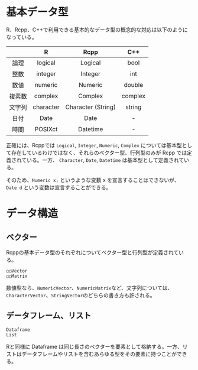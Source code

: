 # 基本データ型

R、Rcpp、C++で利用できる基本的なデータ型の概念的な対応は以下のようになっている。

||R|Rcpp|C++|
|:---:|:---:|:---:|:---:|
|論理|logical|Logical|bool|
|整数|integer|Integer|int|
|数値|numeric|Numeric|double|
|複素数|complex|Complex|complex|
|文字列|character|Character (String)|string|
|日付|Date|Date|-|
|時間|POSIXct|Datetime|-|
 



正確には、Rcppでは `Logical`, `Integer`, `Numeric`, `Complex` については基本型として存在しているわけではなく、それらのベクター型、行列型のみが Rcpp では定義されている。一方、 `Character`, `Date`, `Datetime` は基本型として定義されている。


そのため、`Numeric x;` というような変数 x を宣言することはできないが、　`Date d` という変数は宣言することができる。


# データ構造

## ベクター

Rcppの基本データ型のそれぞれについてベクター型と行列型が定義されている。

```
◯◯Vector
◯◯Matrix
```

数値型なら、`NumericVector`、`NumericMatrix`など、文字列については、`CharacterVector`、`StringVector`のどちらの書き方も許される。




## データフレーム、リスト

```
Dataframe
List
```
Rと同様に Dataframe は同じ長さのベクターを要素として格納する。一方、リストはデータフレームやリストを含むあらゆる型をその要素に持つことができる。






